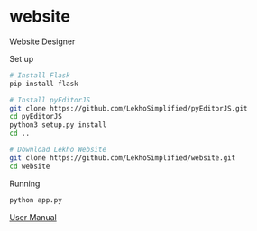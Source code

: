 # website
Website Designer

Set up
```bash
# Install Flask
pip install flask

# Install pyEditorJS
git clone https://github.com/LekhoSimplified/pyEditorJS.git
cd pyEditorJS
python3 setup.py install
cd ..

# Download Lekho Website
git clone https://github.com/LekhoSimplified/website.git
cd website
```

Running
```bash
python app.py
```

[User Manual](https://lekho-in.b-cdn.net/LekhoWebsite_user_manual.pdf)
